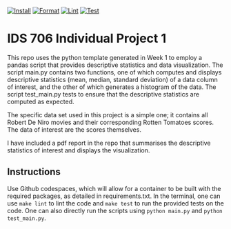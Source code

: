 [![Install](https://github.com/nogibjj/drktao-individualproj1/actions/workflows/install.yml/badge.svg)](https://github.com/nogibjj/drktao-individualproj1/actions/workflows/install.yml)
[![Format](https://github.com/nogibjj/drktao-individualproj1/actions/workflows/format.yml/badge.svg)](https://github.com/nogibjj/drktao-individualproj1/actions/workflows/format.yml)
[![Lint](https://github.com/nogibjj/drktao-individualproj1/actions/workflows/lint.yml/badge.svg)](https://github.com/nogibjj/drktao-individualproj1/actions/workflows/lint.yml)
[![Test](https://github.com/nogibjj/drktao-individualproj1/actions/workflows/test.yml/badge.svg)](https://github.com/nogibjj/drktao-individualproj1/actions/workflows/test.yml)

# IDS 706 Individual Project 1
This repo uses the python template generated in Week 1 to employ a pandas script that provides descriptive statistics and data visualization. The script main.py contains two functions, one of which computes and displays descriptive statistics (mean, median, standard deviation) of a data column of interest, and the other of which generates a histogram of the data. The script test_main.py tests to ensure that the descriptive statistics are computed as expected.

The specific data set used in this project is a simple one; it contains all Robert De Niro movies and their corresponding Rotten Tomatoes scores. The data of interest are the scores themselves. 

I have included a pdf report in the repo that summarises the descriptive statistics of interest and displays the visualization.

## Instructions
Use Github codespaces, which will allow for a container to be built with the required packages, as detailed in requirements.txt. In the terminal, one can use `make lint` to lint the code and `make test` to run the provided tests on the code. One can also directly run the scripts using `python main.py` and `python test_main.py`.
